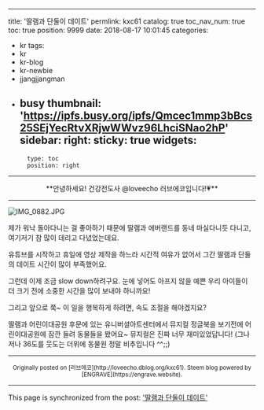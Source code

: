 
---
title: '딸램과 단둘이 데이트'
permlink: kxc61
catalog: true
toc_nav_num: true
toc: true
position: 9999
date: 2018-08-17 10:01:45
categories:
- kr
tags:
- kr
- kr-blog
- kr-newbie
- jjangjjangman
- busy
thumbnail: 'https://ipfs.busy.org/ipfs/Qmcec1mmp3bBcs25SEjYecRtvXRjwWWvz96LhciSNao2hP'
sidebar:
    right:
        sticky: true
widgets:
    -
        type: toc
        position: right
---


<center>**안녕하세요! 건강전도사 @loveecho 러브에코입니다!💗**</center>

---

![IMG_0882.JPG](https://ipfs.busy.org/ipfs/Qmcec1mmp3bBcs25SEjYecRtvXRjwWWvz96LhciSNao2hP)


제가 워낙 돌아다니는 걸 좋아하기 때문에 딸램과 에버랜드를 동네 마실다니듯 다니고, 여기저기 참 많이 데리고 다녔었는데요.

유튜브를 시작하고 휴일에 영상 제작을 하느라 시간적 여유가 없어서 그간 딸램과 단둘의 데이트 시간이 많이 부족했어요.

그런데 이제 조금 slow down하려구요. 눈에 넣어도 아프지 않을 예쁜 우리 아이들이 더 크기 전에 소중한 시간을 많이 보내야 하니까요! 

그리고 앞으로 쭉~ 이 일을 행복하게 하려면, 속도 조절을 해야겠지요? 

딸램과 어린이대공원 후문에 있는 유니버셜아트센터에서 뮤지컬 정글북을 보기전에 어린이대공원에 잠깐 들려 동물들을 봤어요~ 뮤지컬은 진짜 너무 재미있었답니다! (그나저나 36도를 웃도는 더위에 동물원 정말 비추입니다 ^^;;)



***
<center><sup>Originally posted on [러브에코](http://loveecho.dblog.org/kxc61). Steem blog powered by [ENGRAVE](https://engrave.website).</sup></center>

- - -

This page is synchronized from the post: ['딸램과 단둘이 데이트'](https://steemit.com/@loveecho/kxc61)
